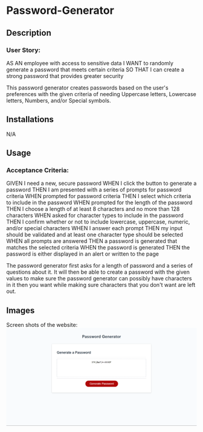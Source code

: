 # Password-Generator

## Description

### User Story: 
AS AN employee with access to sensitive data
I WANT to randomly generate a password that meets certain criteria
SO THAT I can create a strong password that provides greater security

This password generator creates passwords based on the user's preferences with the given criteria of needing Uppercase letters, Lowercase letters, Numbers, and/or Special symbols.


## Installations
N/A

## Usage

### Acceptance Criteria:
GIVEN I need a new, secure password
WHEN I click the button to generate a password
THEN I am presented with a series of prompts for password criteria
WHEN prompted for password criteria
THEN I select which criteria to include in the password
WHEN prompted for the length of the password
THEN I choose a length of at least 8 characters and no more than 128 characters
WHEN asked for character types to include in the password
THEN I confirm whether or not to include lowercase, uppercase, numeric, and/or special characters
WHEN I answer each prompt
THEN my input should be validated and at least one character type should be selected
WHEN all prompts are answered
THEN a password is generated that matches the selected criteria
WHEN the password is generated
THEN the password is either displayed in an alert or written to the page

The password generator first asks for a length of password and a series of questions about it. It will then be able to create a password with the given values to make sure the password generator can possibly have characters in it then you want while making sure characters that you don't want are left out.
## Images
Screen shots of the website:
![image](./Images/PasswordGenerated.png)